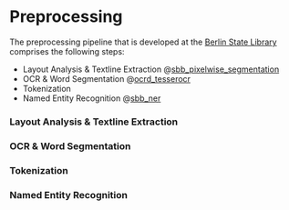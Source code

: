 # Preprocessing

The preprocessing pipeline that is developed at the 
[Berlin State Library](http://staatsbibliothek-berlin.de/) 
comprises the following steps:
- Layout Analysis & Textline Extraction @[sbb_pixelwise_segmentation](https://github.com/qurator-spk/pixelwise_segmentation_SBB)
- OCR & Word Segmentation @[ocrd_tesserocr](https://github.com/OCR-D/ocrd_tesserocr)
- Tokenization
- Named Entity Recognition @[sbb_ner](https://github.com/qurator-spk/sbb_ner)

### Layout Analysis & Textline Extraction

### OCR & Word Segmentation

### Tokenization

### Named Entity Recognition
